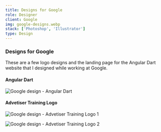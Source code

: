```yaml
---
title: Designs for Google
role: Designer
client: Google
img: google-designs.webp
stack: ['Photoshop', 'Illustrator']
type: Design
---
```


### Designs for Google

These are a few logo designs and the landing page for the Angular Dart website that I designed while working at Google.

#### Angular Dart

![Google design - Angular Dart](https://storage.googleapis.com/michaelm.appspot.com/google-designs/angularDart_1.webp)

#### Advetiser Training Logo

![Google design - Advetiser Training Logo 1](https://storage.googleapis.com/michaelm.appspot.com/google-designs/adTrainer_logo_5.webp)

![Google design - Advetiser Training Logo 2](https://storage.googleapis.com/michaelm.appspot.com/google-designs/adTrainer_logo_6.webp)
